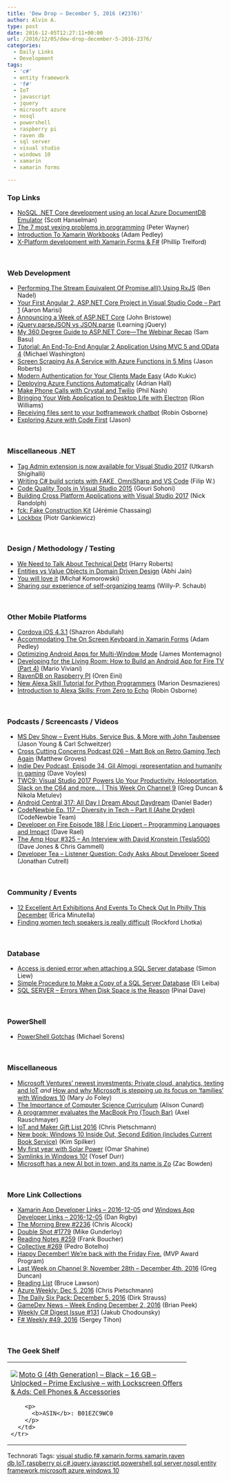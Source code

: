```yaml
---
title: 'Dew Drop – December 5, 2016 (#2376)'
author: Alvin A.
type: post
date: 2016-12-05T12:27:11+00:00
url: /2016/12/05/dew-drop-december-5-2016-2376/
categories:
  - Daily Links
  - Development
tags:
  - 'c#'
  - entity framework
  - 'f#'
  - IoT
  - javascript
  - jquery
  - microsoft azure
  - nosql
  - powershell
  - raspberry pi
  - raven db
  - sql server
  - visual studio
  - windows 10
  - xamarin
  - xamarin forms

---
```

### <a name="top"></a>Top Links

  * <a href="http://feeds.hanselman.com/~/238107590/0/scotthanselman~NoSQL-NET-Core-development-using-an-local-Azure-DocumentDB-Emulator.aspx" target="_blank">NoSQL .NET Core development using an local Azure DocumentDB Emulator</a> (Scott Hanselman)
  * <a href="http://www.infoworld.com/article/3138572/application-development/the-7-most-vexing-problems-in-programming.html" target="_blank">The 7 most vexing problems in programming</a> (Peter Wayner)
  * <a href="https://xamarinhelp.com/introduction-xamarin-workbooks/" target="_blank">Introduction To Xamarin Workbooks</a> (Adam Pedley)
  * <a href="http://trelford.com/blog/post/XamarinForms.aspx" target="_blank">X-Platform development with Xamarin.Forms & F#</a> (Phillip Trelford)

&nbsp;

### <a name="web"></a>Web Development

  * <a href="https://www.bennadel.com/blog/3192-performing-the-stream-equivalent-of-promise-all-using-rxjs.htm" target="_blank">Performing The Stream Equivalent Of Promise.all() Using RxJS</a> (Ben Nadel)
  * <a href="http://angularfirst.com/your-first-angular-2-asp-net-core-project-in-visual-studio-code-part-1/" target="_blank">Your First Angular 2, ASP.NET Core Project in Visual Studio Code – Part 1</a> (Aaron Marisi)
  * <a href="http://www.telerik.com/blogs/announcing-a-week-of-aspnet-core" target="_blank">Announcing a Week of ASP.NET Core</a> (John Bristowe)
  * <a href="http://feedproxy.google.com/~r/LearningJquery/~3/X09e6v7p4X4/jquery-parsejson-vs-json-parse" target="_blank">jQuery.parseJSON vs JSON.parse</a> (Learning jQuery)
  * <a href="http://www.telerik.com/blogs/my-360-degree-guide-to-aspnet-core-the-webinar-recap" target="_blank">My 360 Degree Guide to ASP.NET Core—The Webinar Recap</a> (Sam Basu)
  * <a href="http://lightswitchhelpwebsite.com/Blog/tabid/61/EntryId/3296/Tutorial-An-End-To-End-Angular-2-Application-Using-MVC-5-and-OData-4.aspx" target="_blank">Tutorial: An End-To-End Angular 2 Application Using MVC 5 and OData 4</a> (Michael Washington)
  * <a href="http://dontcodetired.com/blog/post/Screen-Scraping-As-A-Service-with-Azure-Functions-in-5-Mins" target="_blank">Screen Scraping As A Service with Azure Functions in 5 Mins</a> (Jason Roberts)
  * <a href="https://auth0.com/blog/modern-authentication-for-your-clients-made-easy/" target="_blank">Modern Authentication for Your Clients Made Easy</a> (Ado Kukic)
  * <a href="https://shellmonger.com/2016/12/02/deploying-azure-functions-automatically/" target="_blank">Deploying Azure Functions Automatically</a> (Adrian Hall)
  * <a href="https://twilioinc.wpengine.com/2016/12/make-phone-calls-crystal-twilio.html" target="_blank">Make Phone Calls with Crystal and Twilio</a> (Phil Nash)
  * <a href="http://rion.io/2016/12/02/bringing-your-web-application-to-desktop-life-with-electron/" target="_blank">Bringing Your Web Application to Desktop Life with Electron</a> (Rion Williams)
  * <a href="http://robinosborne.co.uk/2016/12/05/receiving-files-sent-to-your-botframework-chatbot/" target="_blank">Receiving files sent to your botframework chatbot</a> (Robin Osborne)
  * <a href="https://jfarrell.net/2016/12/05/exploring-azure-with-code-first/" target="_blank">Exploring Azure with Code First</a> (Jason)

&nbsp;

### <a name="dotnet"></a>Miscellaneous .NET

  * <a href="http://feedproxy.google.com/~r/visualstudiogeeks/otas/~3/esfTTT1vgB8/tag-admin-for-visual-studio-2017" target="_blank">Tag Admin extension is now available for Visual Studio 2017</a> (Utkarsh Shigihalli)
  * <a href="http://www.strathweb.com/2016/12/writing-c-build-scripts-with-fake-omnisharp-and-vs-code/" target="_blank">Writing C# build scripts with FAKE, OmniSharp and VS Code</a> (Filip W.)
  * <a href="http://feedproxy.google.com/~r/netCurryRecentArticles/~3/tzWrLE2Iz_8/ShowArticle.aspx" target="_blank">Code Quality Tools in Visual Studio 2015</a> (Gouri Sohoni)
  * <a href="http://feedproxy.google.com/~r/NicksNetTravels/~3/c2OeDydmgj4/post.aspx" target="_blank">Building Cross Platform Applications with Visual Studio 2017</a> (Nick Randolph)
  * <a href="http://thinkbeforecoding.com/post/2016/12/04/fck%3A-Fake-Construction-Kit" target="_blank">fck: Fake Construction Kit</a> (Jérémie Chassaing)
  * <a href="http://piotrgankiewicz.com/2016/12/05/lockbox/" target="_blank">Lockbox</a> (Piotr Gankiewicz)

&nbsp;

### <a name="design"></a>Design / Methodology / Testing

  * <a href="http://feedproxy.google.com/~r/24ways/~3/QfXpqkpXhoc/" target="_blank">We Need to Talk About Technical Debt</a> (Harry Roberts)
  * <a href="http://www.abhijainsblog.com/2016/12/entities-vs-value-objects-in-domain-driven-design.html" target="_blank">Entities vs Value Objects in Domain Driven Design</a> (Abhi Jain)
  * <a href="http://feedproxy.google.com/~r/BlogMichalaKomorowskiego/~3/8QqlZHEQgqI/you-will-love-it.html" target="_blank">You will love it</a> (Michał Komorowski)
  * <a href="https://blogs.msdn.microsoft.com/visualstudioalmrangers/2016/12/02/sharing-our-experience-of-self-organizing-teams/" target="_blank">Sharing our experience of self-organizing teams</a> (Willy-P. Schaub)

&nbsp;

### <a name="mobile"></a>Other Mobile Platforms

  * <a href="https://cordova.apache.org/announcements/2016/12/02/ios-release.html" target="_blank">Cordova iOS 4.3.1</a> (Shazron Abdullah)
  * <a href="https://xamarinhelp.com/accommodate-on-screen-keyboard-xamarin-forms/" target="_blank">Accommodating The On Screen Keyboard in Xamarin Forms</a> (Adam Pedley)
  * <a href="https://blog.xamarin.com/optimizing-android-apps-for-multi-window-mode/" target="_blank">Optimizing Android Apps for Multi-Window Mode</a> (James Montemagno)
  * <a href="http://developer.amazon.com/post/Tx3MOMYHYU33PSH/Developing-for-the-Living-Room-How-to-Build-an-Android-App-for-Fire-TV-Part-4" target="_blank">Developing for the Living Room: How to Build an Android App for Fire TV (Part 4)</a> (Mario Viviani)
  * <a href="http://feedproxy.google.com/~r/AyendeRahien/~3/e2fa2Pa23AI/ravendb-on-raspberry-pi" target="_blank">RavenDB on Raspberry PI</a> (Oren Eini)
  * <a href="http://developer.amazon.com/post/TxNOQEZJDUYMAV/New-Alexa-Skill-Tutorial-for-Python-Programmers" target="_blank">New Alexa Skill Tutorial for Python Programmers</a> (Marion Desmazieres)
  * <a href="http://robinosborne.co.uk/2016/12/05/introduction-to-alexa-skills-from-zero-to-echo/" target="_blank">Introduction to Alexa Skills: From Zero to Echo</a> (Robin Osborne)

&nbsp;

### <a name="podcasts"></a>Podcasts / Screencasts / Videos

  * <a href="http://msdevshow.com/2016/12/queues-topics-and-messages-oh-my-with-john-taubensee/" target="_blank">MS Dev Show &#8211; Event Hubs, Service Bus, & More with John Taubensee</a> (Jason Young & Carl Schweitzer)
  * <a href="http://feedproxy.google.com/~r/CrossCuttingConcerns/~3/0biWu-2wE0A/Podcast-026-Matt-Bok-on-Retro-Gaming-Tech-Again" target="_blank">Cross Cutting Concerns Podcast 026 &#8211; Matt Bok on Retro Gaming Tech Again</a> (Matthew Groves)
  * <a href="http://indiedevpodcast.com/episodes/episode-33-gil-almogi-representation-humanity-gaming/" target="_blank">Indie Dev Podcast, Episode 34, Gil Almogi, representation and humanity in gaming</a> (Dave Voyles)
  * <a href="https://channel9.msdn.com/Shows/This+Week+On+Channel+9/TWC9-Visual-Studio-2017-Powers-Up-Your-Productivity-Holoportation-Slack-on-the-C64-and-more?WT.mc_id=DX_MVP4025064" target="_blank">TWC9: Visual Studio 2017 Powers Up Your Productivity, Holoportation, Slack on the C64 and more&#8230; | This Week On Channel 9</a> (Greg Duncan & Nikola Metulev)
  * <a href="http://feedproxy.google.com/~r/androidcentral/~3/P7dc8oD-4LY/android-central-317-all-day-i-dream-about-daydream" target="_blank">Android Central 317: All Day I Dream About Daydream</a> (Daniel Bader)
  * <a href="http://www.codenewbie.org/podcast/diversity-in-tech-part-ii" target="_blank">CodeNewbie Ep. 117 – Diversity in Tech &#8211; Part II (Ashe Dryden)</a> (CodeNewbie Team)
  * <a href="http://developeronfire.com/episode-188-eric-lippert-programming-languages-and-impact" target="_blank">Developer on Fire Episode 188 | Eric Lippert &#8211; Programming Languages and Impact</a> (Dave Rael)
  * <a href="http://feedproxy.google.com/~r/TheAmpHour/~3/BmK091-Dykg/" target="_blank">The Amp Hour #325 – An Interview with David Kronstein (Tesla500)</a> (Dave Jones & Chris Gammell)
  * <a href="http://feedproxy.google.com/~r/DeveloperTea/~3/2Tpfj7CpqI0/54188-listener-question-cody-asks-about-developer-speed" target="_blank">Developer Tea &#8211; Listener Question: Cody Asks About Developer Speed</a> (Jonathan Cutrell)

&nbsp;

### <a name="events"></a>Community / Events

  * <a href="http://www.uwishunu.com/2016/12/12-excellent-art-exhibitions-events-check-philly-december/" target="_blank">12 Excellent Art Exhibitions And Events To Check Out In Philly This December</a> (Erica Minutella)
  * <a href="http://www.lhotka.net/weblog/FindingWomenTechSpeakersIsReallyDifficult.aspx" target="_blank">Finding women tech speakers is really difficult</a> (Rockford Lhotka)

&nbsp;

### <a name="sql"></a>Database

  * <a href="http://feedproxy.google.com/~r/MSSQLTips-LatestSqlServerTips/~3/2AyQpuNQpy4/tip.asp" target="_blank">Access is denied error when attaching a SQL Server database</a> (Simon Liew)
  * <a href="http://feedproxy.google.com/~r/MSSQLTips-LatestSqlServerTips/~3/Qql1FirOp0U/tip.asp" target="_blank">Simple Procedure to Make a Copy of a SQL Server Database</a> (Eli Leiba)
  * <a href="http://blog.sqlauthority.com/2016/12/05/sql-server-errors-disk-space-reason/" target="_blank">SQL SERVER – Errors When Disk Space is the Reason</a> (Pinal Dave)

&nbsp;

### <a name="ps"></a>PowerShell

  * <a href="https://powershell.org/2016/12/05/powershell-gotchas/" target="_blank">PowerShell Gotchas</a> (Michael Sorens)

&nbsp;

### <a name="misc"></a>Miscellaneous

  * <a href="http://www.zdnet.com/article/microsoft-ventures-newest-investments-private-cloud-analytics-texting-and-iot/#ftag=RSSbaffb68" target="_blank">Microsoft Ventures&#8217; newest investments: Private cloud, analytics, texting and IoT</a> _and_ <a href="http://www.zdnet.com/article/how-and-why-microsoft-is-stepping-up-its-focus-on-families-with-windows-10/#ftag=RSSbaffb68" target="_blank">How and why Microsoft is stepping up its focus on &#8216;families&#8217; with Windows 10</a> (Mary Jo Foley)
  * <a href="https://borntolearn.mslearn.net/b/weblog/posts/the-importance-of-computer-science-curriculum" target="_blank">The Importance of Computer Science Curriculum</a> (Alison Cunard)
  * <a href="http://feedproxy.google.com/~r/2ality/~3/T8CtAynpHoY/macbook-pro-touch-bar.html" target="_blank">A programmer evaluates the MacBook Pro (Touch Bar)</a> (Axel Rauschmayer)
  * <a href="https://buildazure.com/2016/12/04/iot-and-maker-gift-list-2016/" target="_blank">IoT and Maker Gift List 2016</a> (Chris Pietschmann)
  * <a href="https://blogs.msdn.microsoft.com/microsoft_press/2016/12/02/new-book-windows-10-inside-out-second-edition-includes-current-book-service/" target="_blank">New book: Windows 10 Inside Out, Second Edition (includes Current Book Service)</a> (Kim Spilker)
  * <a href="https://omar.shahine.com/blog/2016/12/4/my-first-year-with-solar-power" target="_blank">My first year with Solar Power</a> (Omar Shahine)
  * <a href="http://blogs.windows.com/buildingapps/2016/12/02/symlinks-windows-10/?WT.mc_id=DX_MVP4025064" target="_blank">Symlinks in Windows 10!</a> (Yosef Durr)
  * <a href="http://feedproxy.google.com/~r/wmexperts/~3/SuD5zgGnX7Q/microsoft-has-new-ai-bot-town-and-its-name-zo" target="_blank">Microsoft has a new AI bot in town, and its name is Zo</a> (Zac Bowden)

&nbsp;

### <a name="links"></a>More Link Collections

  * <a href="http://allaboutxamarin.com/2016/12/xamarin-app-developer-links-2016-12-05/" target="_blank">Xamarin App Developer Links &#8211; 2016-12-05</a> _and_ <a href="http://windowsappdev.com/2016/12/windows-app-developer-links-2016-12-05/" target="_blank">Windows App Developer Links &#8211; 2016-12-05</a> (Dan Rigby)
  * <a href="http://feedproxy.google.com/~r/ReflectivePerspective/~3/zAfLXLeSWXg/" target="_blank">The Morning Brew #2236</a> (Chris Alcock)
  * <a href="http://afreshcup.com/home/2016/12/2/double-shot-1779.html" target="_blank">Double Shot #1779</a> (Mike Gunderloy)
  * <a href="http://www.frankysnotes.com/2016/12/reading-notes-259.html" target="_blank">Reading Notes #259</a> (Frank Boucher)
  * <a href="http://feedproxy.google.com/~r/tympanus/~3/ORxA-uqYPO0/" target="_blank">Collective #269</a> (Pedro Botelho)
  * <a href="https://blogs.msdn.microsoft.com/mvpawardprogram/2016/12/02/friday-five-2/" target="_blank">Happy December! We’re back with the Friday Five.</a> (MVP Award Program)
  * <a href="https://channel9.msdn.com/Blogs/C9Team/Last-Week-on-Channel-9-November-28th-December-4th-2016?WT.mc_id=DX_MVP4025064" target="_blank">Last Week on Channel 9: November 28th &#8211; December 4th, 2016</a> (Greg Duncan)
  * <a href="http://www.brucelawson.co.uk/2016/reading-list-161/" target="_blank">Reading List</a> (Bruce Lawson)
  * <a href="https://buildazure.com/2016/12/05/azure-weekly-dec-5-2016/" target="_blank">Azure Weekly: Dec 5, 2016</a> (Chris Pietschmann)
  * <a href="http://dirkstrauss.com/secure-operating-systems/" target="_blank">The Daily Six Pack: December 5, 2016</a> (Dirk Strauss)
  * <a href="http://feedproxy.google.com/~r/BrianPeek/~3/dfqTQZI3WEE/post.aspx" target="_blank">GameDev News &#8211; Week Ending December 2, 2016</a> (Brian Peek)
  * <a href="http://feedproxy.google.com/~r/digest-csharp/~3/nVQvzoa6QvE/131" target="_blank">Weekly C# Digest Issue #131</a> (Jakub Chodounsky)
  * <a href="https://sergeytihon.wordpress.com/2016/12/04/f-weekly-49-2016/" target="_blank">F# Weekly #49, 2016</a> (Sergey Tihon)

&nbsp;

### <a name="shelf"></a>The Geek Shelf

<div id="scid:7dc1bd33-94bd-46fd-a20b-0131235bcd47:352cde83-68ad-449b-88d6-a990dcbac078" class="wlWriterEditableSmartContent" style="float: none; padding-bottom: 0px; padding-top: 0px; padding-left: 0px; margin: 0px; display: inline; padding-right: 0px">
  <table cellspacing="0" cellpadding="2" width="400" border="0" unselectable="on">
    <tr>
      <td valign="top" width="400">
        <p>
          <a title="Moto G (4th Generation) - Black - 16 GB - Unlocked - Prime Exclusive - with Lockscreen Offers & Ads: Cell Phones & Accessories" href="http://www.amazon.com/exec/obidos/ASIN/B01EZC9WC0/amavin-20"><img data-recalc-dims="1" decoding="async" src="https://i0.wp.com/images.amazon.com/images/P/B01EZC9WC0.01.MZZZZZZZ.jpg?w=660" border="0" align="left" style="float:left" />Moto G (4th Generation) &#8211; Black &#8211; 16 GB &#8211; Unlocked &#8211; Prime Exclusive &#8211; with Lockscreen Offers & Ads: Cell Phones & Accessories</a>
        </p>
        
        <p>
          <b>ASIN</b>: B01EZC9WC0
        </p>
      </td>
    </tr>
  </table>
</div>

<div id="scid:77ECF5F8-D252-44F5-B4EB-D463C5396A79:ca9a0a7c-bd4f-46ad-9689-db39cc5a54cb" class="wlWriterEditableSmartContent" style="float: none; padding-bottom: 0px; padding-top: 0px; padding-left: 0px; margin: 0px; display: inline; padding-right: 0px">
  Technorati Tags: <a href="http://technorati.com/tags/visual+studio" rel="tag">visual studio</a>,<a href="http://technorati.com/tags/f%23" rel="tag">f#</a>,<a href="http://technorati.com/tags/xamarin.forms" rel="tag">xamarin.forms</a>,<a href="http://technorati.com/tags/xamarin" rel="tag">xamarin</a>,<a href="http://technorati.com/tags/raven+db" rel="tag">raven db</a>,<a href="http://technorati.com/tags/IoT" rel="tag">IoT</a>,<a href="http://technorati.com/tags/raspberry+pi" rel="tag">raspberry pi</a>,<a href="http://technorati.com/tags/c%23" rel="tag">c#</a>,<a href="http://technorati.com/tags/jquery" rel="tag">jquery</a>,<a href="http://technorati.com/tags/javascript" rel="tag">javascript</a>,<a href="http://technorati.com/tags/powershell" rel="tag">powershell</a>,<a href="http://technorati.com/tags/sql+server" rel="tag">sql server</a>,<a href="http://technorati.com/tags/nosql" rel="tag">nosql</a>,<a href="http://technorati.com/tags/entity+framework" rel="tag">entity framework</a>,<a href="http://technorati.com/tags/microsoft+azure" rel="tag">microsoft azure</a>,<a href="http://technorati.com/tags/windows+10" rel="tag">windows 10</a>
</div>